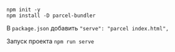 ```shell
npm init -y
npm install -D parcel-bundler
```

В `package.json` добавить `"serve": "parcel index.html",`

Запуск проекта `npm run serve`
